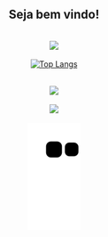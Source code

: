 <div align="center">
<h2> Seja bem vindo!</h2>
</div>
</br>
<div align="center">
  <div align="center">
  <a href="https://github.com/XDuckBlackX">
    <img height="180em" src="https://github-readme-stats.vercel.app/api?username=XDuckBlackX&show_icons=true&theme=dark&include_all_commits=true&count_private=true"/>
    </div>
   
[![Top Langs](https://github-readme-stats.vercel.app/api/top-langs/?username=XDuckBlackX)](https://github.com/XDuckBlackX/github-readme-stats)

</br>  
<div align="center">
<a href="https://www.instagram.com/euuoh/" target="_blank"><img src="https://img.shields.io/badge/-Instagram-%23E4405F?style=for-the-badge&logo=instagram&logoColor=white" target="_blank"></a>

</br>
<p align="center">   <img alingn="center" src="https://profile-counter.glitch.me/XDuckBlackX/count.svg" /></p>


![snake gif](https://github.com/XDuckBlackX/XDuckBlackX/blob/output/github-contribution-grid-snake.svg)
    

